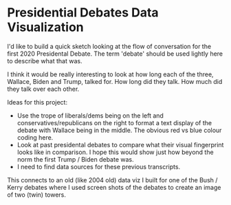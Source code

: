 # Presidential Debates Data Visualization

I'd like to build a quick sketch looking at the flow of conversation for the first 2020 Presidental Debate. The term 'debate' should be used lightly here to describe what that was. 

I think it would be really interesting to look at how long each of the three, Wallace, Biden and Trump, talked for. How long did they talk. How much did they talk over each other. 



Ideas for this project:
- Use the trope of liberals/dems being on the left and conservatives/republicans on the right to format a text display of the debate with Wallace being in the middle. The obvious red vs blue colour coding here.
- Look at past presidental debates to compare what their visual fingerprint looks like in comparison. I hope this would show just how beyond the norm the first Trump / Biden debate was.
- I need to find data sources for these previous transcripts.

This connects to an old (like 2004 old) data viz I built for one of the Bush / Kerry debates where I used screen shots of the debates to create an image of two (twin) towers. 